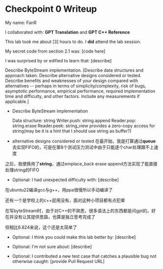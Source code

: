 Checkpoint 0 Writeup
====================

My name: FanR

I collaborated with: **GPT Translation** and **GPT C++ Reference**

This lab took me about [3] hours to do. I **did** attend the lab session.

My secret code from section 2.1 was: [code here]

I was surprised by or edified to learn that: [describe]

Describe ByteStream implementation. [Describe data structures and
approach taken. Describe alternative designs considered or tested.
Describe benefits and weaknesses of your design compared with
alternatives -- perhaps in terms of simplicity/complexity, risk of
bugs, asymptotic performance, empirical performance, required
implementation time and difficulty, and other factors. Include any
measurements if applicable.]

- Describe ByteStream implementation
  
  Data structure: string
  Writer.push: string.append
  Reader.pop: string.erase
  Reader.peek: string_view provides a zero-copy access for string(may be it is a hint that I should use string as buffer?)

- alternative designs considered or tested
在最开始，我是打算通过**queue**去实现FIFO的，可是在第8个测试压力测试中由于只能逐个char处理跟不上速度

之后，我便换用了**string**，通过emplace_back erase append方法实现了能直接处理string的FIFO

- Optional: I had unexpected difficulty with: [describe]
  
在ubuntu22编译gcc与g++，用ppa很慢所以手动编译了


还有一个是学校上的c++屁用没有，面对这种小项目都有点犯晕

在写byteStream时，由于对C++的不熟悉，很多语法上的东西都是问gpt的，好在并没有让其提供思路，也算是独立思考完成了

但相比6.824来说，这个还是太简单了

- Optional: I think you could make this lab better by: [describe]

- Optional: I'm not sure about: [describe]

- Optional: I contributed a new test case that catches a plausible bug
  not otherwise caught: [provide Pull Request URL]